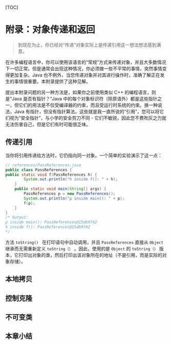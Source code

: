 [TOC]

<!-- Appendix: Passing and Returning Objects -->

# 附录：对象传递和返回

> 到现在为止，你已经对“传递”对象实际上是传递引用这一想法想法感到满意。

在许多编程语言中，你可以使用该语言的“常规”方式来传递对象，并且大多数情况下一切正常。但是通常会出现这种情况，你必须做一些不平常的事情，突然事情变得更加复杂。Java 也不例外，当您传递对象并对其进行操作时，准确了解正在发生的事情很重要。本附录提供了这种见解。

提出本附录问题的另一种方法是，如果你之前使用类似 C++ 的编程语言，则是“Java 是否有指针？”Java 中的每个对象标识符（除原语外）都是这些指针之一，但它们的用法是不仅受编译器的约束，而且受运行时系统的约束。换一种说法，Java 有指针，但没有指针算法。这些就是我一直所说的“引用”，您可以将它们视为“安全指针”，与小学的安全剪刀不同 - 它们不敏锐，因此您不费吹灰之力就无法伤害自己，但是它们有时可能很乏味。

<!-- Passing References -->

## 传递引用

<!-- Making Local Copies -->

当你将引用传递给方法时，它仍指向同一对象。一个简单的实验演示了这一点：

```java
// references/PassReferences.java
public class PassReferences {
public static void f(PassReferences h) {
    	System.out.println("h inside f(): " + h);
    }
    public static void main(String[] args) {
        PassReferences p = new PassReferences();
        System.out.println("p inside main(): " + p);
        f(p);
    }
}
/* Output:
p inside main(): PassReferences@15db9742
h inside f(): PassReferences@15db9742
*/
```

方法 `toString() ` 在打印语句中自动调用，并且 `PassReferences` 直接从 `Object` 继承而无需重新定义 `toString（）` 。因此，使用的是 `Object` 的 `toString（）` 版本，它打印出对象的类，然后打印出该对象所在的地址（不是引用，而是实际的对象存储）。

## 本地拷贝

<!-- Controlling Cloneability -->

## 控制克隆

<!-- Immutable Classes -->

## 不可变类

<!-- Summary -->

## 本章小结

<!-- 分页 -->

<div style="page-break-after: always;"></div>
